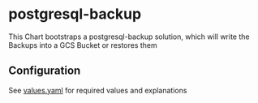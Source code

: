 # postgresql-backup

This Chart bootstraps a postgresql-backup solution, which will write the Backups into a GCS Bucket or restores them

## Configuration

See [values.yaml](https://github.com/t3n/helm-charts/blob/master/postgresql-backup/values.yaml) for required values and explanations
